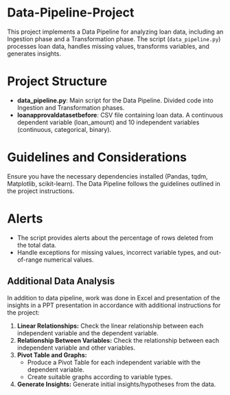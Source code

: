 # Data-Pipeline-Project
This project implements a Data Pipeline for analyzing loan data, including an Ingestion phase and a Transformation phase. The script (`data_pipeline.py`) processes loan data, handles missing values, transforms variables, and generates insights.

# Project Structure
- **data_pipeline.py**: Main script for the Data Pipeline.
Divided code into Ingestion and Transformation phases.
- **loanapprovaldatasetbefore**: CSV file containing loan data. A continuous dependent variable (loan_amount) and 10 independent variables (continuous, categorical, binary).
       
# Guidelines and Considerations
Ensure you have the necessary dependencies installed (Pandas, tqdm, Matplotlib, scikit-learn).
The Data Pipeline follows the guidelines outlined in the project instructions.

# Alerts
- The script provides alerts about the percentage of rows deleted from the total data.
- Handle exceptions for missing values, incorrect variable types, and out-of-range numerical values.

## Additional Data Analysis
In addition to data pipeline, work was done in Excel and presentation of the insights in a PPT presentation in accordance with additional instructions for the project:
1. **Linear Relationships:** Check the linear relationship between each independent variable and the dependent variable.
2. **Relationship Between Variables:** Check the relationship between each independent variable and other variables.
3. **Pivot Table and Graphs:**
   - Produce a Pivot Table for each independent variable with the dependent variable.
   - Create suitable graphs according to variable types.    
4. **Generate Insights:** Generate initial insights/hypotheses from the data.

